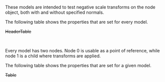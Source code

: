 These models are intended to test negative scale transforms on the node object, both with and without specified normals.  

The following table shows the properties that are set for every model.  

~~HeaderTable~~

<br>

Every model has two nodes. Node 0 is usable as a point of reference, while node 1 is a child where transforms are applied.  

The following table shows the properties that are set for a given model.  

~~Table~~ 
